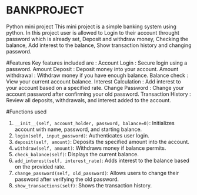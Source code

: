# BANKPROJECT
Python mini project
This mini project is a simple banking system using python. In this project user is allowed to Login to their account throught password which is already set, Deposit and withdraw money, Checking the balance, Add interest to the balance, Show transaction history and changing password.

#Features
Key features included are :
Account Login : Secure login using a password.
Amount Deposit : Deposit money into your account.
Amount withdrawal : Withdraw money if you have enough balance.
Balance check : View your current account balance.
Interest Calculation : Add interest to your account based on a specified rate.
Change Password : Change your account password after confirming your old password.
Transaction History : Review all deposits, withdrawals, and interest added to the account.

#Functions used

1. `__init__(self, account_holder, password, balance=0)`: Initializes account with name, password, and starting balance.
2.  `login(self, input_password)`: Authenticates user login.
3. `deposit(self, amount)`: Deposits the specified amount into the account.
4. `withdraw(self, amount)`: Withdraws money if balance permits.
5.  `check_balance(self)`: Displays the current balance.
6. `add_interest(self, interest_rate)`: Adds interest to the balance based on the provided rate.
7.  `change_password(self, old_password)`: Allows users to change their password after verifying the old password.
8.  `show_transactions(self)`: Shows the transaction history.

